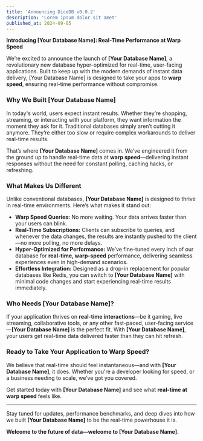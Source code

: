 ```yaml
---
title: 'Announcing DiceDB v0.0.2'
description: 'Lorem ipsum dolor sit amet'
published_at: 2024-09-05
---
```


**Introducing [Your Database Name]: Real-Time Performance at Warp Speed**

We’re excited to announce the launch of **[Your Database Name]**, a revolutionary new database hyper-optimized for real-time, user-facing applications. Built to keep up with the modern demands of instant data delivery, [Your Database Name] is designed to take your apps to **warp speed**, ensuring real-time performance without compromise.

### Why We Built [Your Database Name]
In today's world, users expect instant results. Whether they’re shopping, streaming, or interacting with your platform, they want information the moment they ask for it. Traditional databases simply aren’t cutting it anymore. They’re either too slow or require complex workarounds to deliver real-time results.

That’s where **[Your Database Name]** comes in. We’ve engineered it from the ground up to handle real-time data at **warp speed**—delivering instant responses without the need for constant polling, caching hacks, or refreshing.

### What Makes Us Different
Unlike conventional databases, **[Your Database Name]** is designed to thrive in real-time environments. Here’s what makes it stand out:

- **Warp Speed Queries:** No more waiting. Your data arrives faster than your users can blink.
- **Real-Time Subscriptions:** Clients can subscribe to queries, and whenever the data changes, the results are instantly pushed to the client—no more polling, no more delays.
- **Hyper-Optimized for Performance:** We’ve fine-tuned every inch of our database for **real-time, warp-speed** performance, delivering seamless experiences even in high-demand scenarios.
- **Effortless Integration:** Designed as a drop-in replacement for popular databases like Redis, you can switch to **[Your Database Name]** with minimal code changes and start experiencing real-time results immediately.

### Who Needs [Your Database Name]?
If your application thrives on **real-time interactions**—be it gaming, live streaming, collaborative tools, or any other fast-paced, user-facing service—**[Your Database Name]** is the perfect fit. With **[Your Database Name]**, your users get real-time data delivered faster than they can hit refresh.

### Ready to Take Your Application to Warp Speed?
We believe that real-time should feel instantaneous—and with **[Your Database Name]**, it does. Whether you're a developer looking for speed, or a business needing to scale, we’ve got you covered.

Get started today with **[Your Database Name]** and see what **real-time at warp speed** feels like.

---

Stay tuned for updates, performance benchmarks, and deep dives into how we built **[Your Database Name]** to be the real-time powerhouse it is.

**Welcome to the future of data—welcome to **[Your Database Name]**.**

